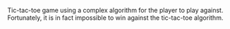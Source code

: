 Tic-tac-toe game using a complex algorithm for the player to play against. Fortunately, it is in fact impossible to win against the tic-tac-toe algorithm.
